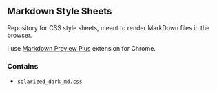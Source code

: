 ## Markdown Style Sheets

Repository for CSS style sheets, meant to render MarkDown files in the browser.

I use [Markdown Preview Plus](https://chrome.google.com/webstore/detail/markdown-preview-plus/febilkbfcbhebfnokafefeacimjdckgl?hl=en-US) extension for Chrome.

### Contains
* `solarized_dark_md.css`

